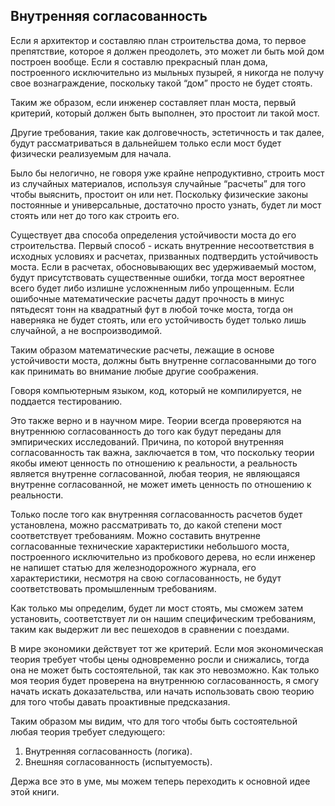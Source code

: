 ## Внутренняя согласованность

Если я архитектор и составляю план строительства дома, то первое препятствие, которое я должен преодолеть, это может ли быть мой дом построен вообще. Если я составлю прекрасный план дома, построенного исключительно из мыльных пузырей, я никогда не получу свое вознаграждение, поскольку такой “дом” просто не будет стоять.

Таким же образом, если инженер составляет план моста, первый критерий, который должен быть выполнен, это простоит ли такой мост.
 
Другие требования, такие как долговечность, эстетичность и так далее, будут рассматриваться в дальнейшем только если мост будет физически реализуемым для начала. 

Было бы нелогично, не говоря уже крайне непродуктивно, строить мост из случайных материалов, используя случайные “расчеты” для того чтобы выяснить, простоит он или нет. Поскольку физические законы постоянные и универсальные, достаточно просто узнать, будет ли мост стоять или нет до того как строить его. 

Существует два способа определения устойчивости моста до его строительства. Первый способ - искать внутренние несоответствия в исходных условиях и расчетах, призванных подтвердить устойчивость моста. Если в расчетах, обосновывающих вес удерживаемый мостом, будут присутствовать существенные ошибки, тогда мост вероятнее всего будет либо излишне усложненным либо упрощенным. Если ошибочные математические расчеты дадут прочность в минус пятьдесят тонн на квадратный фут в любой точке моста, тогда он наверняка не будет стоять, или его устойчивость будет только лишь случайной, а не воспроизводимой.

Таким образом математические расчеты, лежащие в основе устойчивости моста, должны быть внутренне согласованными до того как принимать во внимание любые другие соображения.

Говоря компьютерным языком, код, который не компилируется, не поддается тестированию.

Это также верно и в научном мире. Теории всегда проверяются на внутреннюю согласованность до того как будут переданы для эмпирических исследований. Причина, по которой внутренняя согласованность так важна, заключается в том, что поскольку теории якобы имеют ценность по отношению к реальности, а реальность является внутренне согласованной, любая теория, не являющаяся внутренне согласованной, не может иметь ценность по отношению к реальности.

Только после того как внутренняя согласованность расчетов будет установлена, можно рассматривать то, до какой степени мост соответствует требованиям. Можно составить внутренне согласованные технические характеристики небольшого моста, построенного исключительно из пробкового дерева, но если инженер не напишет статью для железнодорожного журнала, его характеристики, несмотря на свою согласованность, не будут соответствовать промышленным требованиям.

Как только мы определим, будет ли мост стоять, мы сможем затем установить, соответствует ли он нашим специфическим требованиям, таким как выдержит ли вес пешеходов в сравнении с поездами.

В мире экономики действует тот же критерий. Если моя экономическая теория требует чтобы цены одновременно росли и снижались, тогда она не может быть состоятельной, так как это невозможно. Как только моя теория будет проверена на внутреннюю согласованность, я смогу начать искать доказательства, или начать использовать свою теорию для того чтобы давать проактивные предсказания.

Таким образом мы видим, что для того чтобы быть состоятельной любая теория требует следующего:

1. Внутренняя согласованность (логика).
2. Внешняя согласованность (испытуемость).

Держа все это в уме, мы можем теперь переходить к основной идее этой книги.
